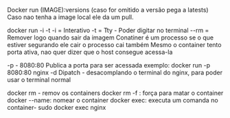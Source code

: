 Docker run (IMAGE):versions (caso for omitido a versão pega a latests)
Caso nao tenha a image local ele da um pull.

docker run -i -t
-i = Interativo
-t = Tty - Poder digitar no terminal
--rm = Remover logo quando sair da imagem
Conatiner é um processo se o que estiver segurando ele cair o processo cai também
Mesmo o container tento porta ativa, nao quer dizer que o host consegue acessa-la

-p - 8080:80 Publica a porta para ser acessada
exemplo: docker run -p 8080:80 nginx
-d Dipatch - desacomplando o terminal do nginx, para poder usar o terminal normal

docker rm - remov os containers
docker rm -f : força para matar o container
docker --name: nomear o container
docker exec: executa um comanda no container- sudo docker exec nginx